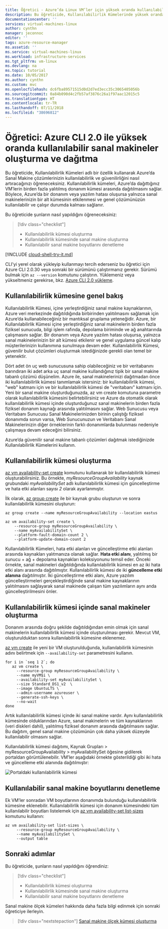 ```yaml
---
title: Öğretici - Azure’da Linux VM’ler için yüksek oranda kullanılabilirlik | Microsoft Docs
description: Bu öğreticide, Kullanılabilirlik Kümelerinde yüksek oranda kullanılabilir sanal makineler dağıtmak için Azure CLI 2.0’ı kullanmayı öğreneceksiniz
documentationcenter: ''
services: virtual-machines-linux
author: cynthn
manager: jeconnoc
editor: ''
tags: azure-resource-manager
ms.assetid: ''
ms.service: virtual-machines-linux
ms.workload: infrastructure-services
ms.tgt_pltfrm: vm-linux
ms.devlang: na
ms.topic: tutorial
ms.date: 10/05/2017
ms.author: cynthn
ms.custom: mvc
ms.openlocfilehash: dc6fba89571515d0d2d7ed3ecc35c3065405056b
ms.sourcegitcommit: 0a84b090d4c2fb57af3876c26a1f97aac12015c5
ms.translationtype: HT
ms.contentlocale: tr-TR
ms.lasthandoff: 07/11/2018
ms.locfileid: "38696812"
---
```

# <a name="tutorial-create-and-deploy-highly-available-virtual-machines-with-the-azure-cli-20"></a>Öğretici: Azure CLI 2.0 ile yüksek oranda kullanılabilir sanal makineler oluşturma ve dağıtma

Bu öğreticide, Kullanılabilirlik Kümeleri adlı bir özellik kullanarak Azure’da Sanal Makine çözümlerinizin kullanılabilirlik ve güvenilirliğini nasıl artıracağınızı öğreneceksiniz. Kullanılabilirlik kümeleri, Azure’da dağıttığınız VM’lerin birden fazla yalıtılmış donanım kümesi arasında dağıtılmasını sağlar. Böylece, Azure’da bir donanım veya yazılım hatası oluşursa yalnızca sanal makinelerinizin bir alt kümesinin etkilenmesi ve genel çözümünüzün kullanılabilir ve çalışır durumda kalması sağlanır.

Bu öğreticide şunların nasıl yapıldığını öğreneceksiniz:

> [!div class="checklist"]
> * Kullanılabilirlik kümesi oluşturma
> * Kullanılabilirlik kümesinde sanal makine oluşturma
> * Kullanılabilir sanal makine boyutlarını denetleme

[!INCLUDE [cloud-shell-try-it.md](../../../includes/cloud-shell-try-it.md)]

CLI'yi yerel olarak yükleyip kullanmayı tercih ederseniz bu öğretici için Azure CLI 2.0.30 veya sonraki bir sürümünü çalıştırmanız gerekir. Sürümü bulmak için `az --version` komutunu çalıştırın. Yüklemeniz veya yükseltmeniz gerekirse, bkz. [Azure CLI 2.0 yükleme]( /cli/azure/install-azure-cli).

## <a name="availability-set-overview"></a>Kullanılabilirlik kümesine genel bakış

Kullanılabilirlik Kümesi, içine yerleştirdiğiniz sanal makine kaynaklarının, Azure veri merkezinde dağıtıldığında birbirinden yalıtılmasını sağlamak için Azure’da kullanabileceğiniz bir mantıksal gruplama yeteneğidir. Azure, bir Kullanılabilirlik Kümesi içine yerleştirdiğiniz sanal makinelerin birden fazla fiziksel sunucuda, bilgi işlem rafında, depolama biriminde ve ağ anahtarında çalışmasını sağlar. Bir donanım veya Azure yazılım hatası oluşursa, yalnızca sanal makinelerinizin bir alt kümesi etkilenir ve genel uygulama güncel kalıp müşterilerinizin kullanımına sunulmaya devam eder. Kullanılabilirlik Kümesi, güvenilir bulut çözümleri oluşturmak istediğinizde gerekli olan temel bir yetenektir.

Dört adet ön uç web sunucusuna sahip olabileceğiniz ve bir veritabanını barındıran iki adet arka uç sanal makine kullandığınız tipik bir sanal makine tabanlı çözümü düşünelim. Azure ile, sanal makinelerinizi dağıtmadan önce iki kullanılabilirlik kümesi tanımlamak istersiniz: bir kullanılabilirlik kümesi, "web" katmanı için ve bir kullanılabilirlik kümesi de "veritabanı" katmanı için. Yeni bir sanal makine oluşturduğunuzda, az vm create komutuna parametre olarak kullanılabilirlik kümesini belirtebilirsiniz ve Azure da otomatik olarak kullanılabilirlik kümesi içinde oluşturduğunuz sanal makinelerin birden fazla fiziksel donanım kaynağı arasında yalıtılmasını sağlar. Web Sunucusu veya Veritabanı Sunucusu Sanal Makinelerinizden birinin çalıştığı fiziksel donanımda sorun varsa, Web Sunucunuzun ve Veritabanı Sanal Makinelerinizin diğer örneklerinin farklı donanımlarda bulunması nedeniyle çalışmaya devam edeceğini bilirsiniz.

Azure’da güvenilir sanal makine tabanlı çözümleri dağıtmak istediğinizde Kullanılabilirlik Kümelerini kullanın.


## <a name="create-an-availability-set"></a>Kullanılabilirlik kümesi oluşturma

[az vm availability-set create](/cli/azure/vm/availability-set#az_vm_availability_set_create) komutunu kullanarak bir kullanılabilirlik kümesi oluşturabilirsiniz. Bu örnekte, *myResourceGroupAvailability* kaynak grubundaki *myAvailabilitySet* adlı kullanılabilirlik kümesi için güncelleştirme ve hata etki alanları sayısı *2* olarak ayarlanmıştır.

İlk olarak, [az group create](/cli/azure/group#az-group-create) ile bir kaynak grubu oluşturun ve sonra kullanılabilirlik kümesini oluşturun:

```azurecli-interactive
az group create --name myResourceGroupAvailability --location eastus

az vm availability-set create \
    --resource-group myResourceGroupAvailability \
    --name myAvailabilitySet \
    --platform-fault-domain-count 2 \
    --platform-update-domain-count 2
```

Kullanılabilirlik Kümeleri, hata etki alanları ve güncelleştirme etki alanları arasında kaynakları yalıtmanıza olanak sağlar. **Hata etki alanı**, yalıtılmış bir sunucu + ağ + depolama kaynakları koleksiyonunu temsil eder. Önceki örnekte, sanal makineleri dağıtıldığında kullanılabilirlik kümesi en az iki hata etki alanı arasında dağıtılmıştır. Kullanılabilirlik kümesi de iki **güncelleme etki alanına** dağıtılmıştır. İki güncelleştirme etki alanı, Azure yazılım güncelleştirmeleri gerçekleştirdiğinde sanal makine kaynaklarının yalıtılmasını sağlayarak sanal makinede çalışan tüm yazılımların aynı anda güncelleştirilmesini önler.


## <a name="create-vms-inside-an-availability-set"></a>Kullanılabilirlik kümesi içinde sanal makineler oluşturma

Donanım arasında doğru şekilde dağıtıldığından emin olmak için sanal makinelerin kullanılabilirlik kümesi içinde oluşturulması gerekir. Mevcut VM, oluşturulduktan sonra kullanılabilirlik kümesine eklenemez.

[az vm create](/cli/azure/vm#az_vm_create) ile yeni bir VM oluşturulduğunda, kullanılabilirlik kümesinin adını belirtmek için `--availability-set` parametresini kullanın.

```azurecli-interactive
for i in `seq 1 2`; do
   az vm create \
     --resource-group myResourceGroupAvailability \
     --name myVM$i \
     --availability-set myAvailabilitySet \
     --size Standard_DS1_v2  \
     --image UbuntuLTS \
     --admin-username azureuser \
     --generate-ssh-keys \
     --no-wait
done
```

Artık kullanılabilirlik kümesi içinde iki sanal makine vardır. Aynı kullanılabilirlik kümesinde olduklarından Azure, sanal makinelerin ve tüm kaynaklarının (veri diskleri dahil), yalıtılmış fiziksel donanım arasında dağıtılmasını sağlar. Bu dağıtım, genel sanal makine çözümünün çok daha yüksek düzeyde kullanılabilir olmasını sağlar.

Kullanılabilirlik kümesi dağıtımı, Kaynak Grupları > myResourceGroupAvailability > myAvailabilitySet öğesine gidilerek portaldan görüntülenebilir. VM’ler aşağıdaki örnekte gösterildiği gibi iki hata ve güncelleme etki alanında dağıtılmıştır:

![Portaldaki kullanılabilirlik kümesi](./media/tutorial-availability-sets/fd-ud.png)

## <a name="check-for-available-vm-sizes"></a>Kullanılabilir sanal makine boyutlarını denetleme

Ek VM’ler sonradan VM boyutlarının donanımda bulunduğu kullanılabilirlik kümesine eklenebilir. Kullanılabilirlik kümesi için donanım kümesindeki tüm kullanılabilir boyutları listelemek için [az vm availability-set list-sizes](/cli/azure/availability-set#az_availability_set_list_sizes) komutunu kullanın:

```azurecli-interactive
az vm availability-set list-sizes \
     --resource-group myResourceGroupAvailability \
     --name myAvailabilitySet \
     --output table
```

## <a name="next-steps"></a>Sonraki adımlar

Bu öğreticide, şunların nasıl yapıldığını öğrendiniz:

> [!div class="checklist"]
> * Kullanılabilirlik kümesi oluşturma
> * Kullanılabilirlik kümesinde sanal makine oluşturma
> * Kullanılabilir sanal makine boyutlarını denetleme

Sanal makine ölçek kümeleri hakkında daha fazla bilgi edinmek için sonraki öğreticiye ilerleyin.

> [!div class="nextstepaction"]
> [Sanal makine ölçek kümesi oluşturma](tutorial-create-vmss.md)